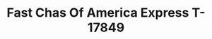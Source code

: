---
f_zip-code: 43410
f_state-code: OH
title: Fast Chas Of America Express T-17849
f_phone: 419-484-0440
f_city-only: Clyde
f_address: 855 W Main S Bellevue Clyde
f_location-unique-id: '17849'
slug: fast-chas-of-america-express-t-17849
updated-on: '2024-05-30T13:46:58.046Z'
created-on: '2024-05-30T13:36:59.803Z'
published-on: '2024-05-30T13:54:32.469Z'
f_city-state: cms/city/clyde-oh.md
f_company: cms/company/fast-chas-of-america-express-t.md
f_state: cms/state/ohio.md
layout: '[payday-loan].html'
tags: payday-loan
---